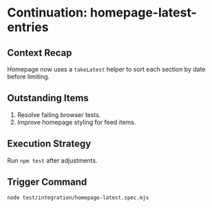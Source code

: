 # Continuation: homepage-latest-entries

## Context Recap

Homepage now uses a `takeLatest` helper to sort each section by date before limiting.

## Outstanding Items

1. Resolve failing browser tests.
2. Improve homepage styling for feed items.

## Execution Strategy

Run `npm test` after adjustments.

## Trigger Command

`node test/integration/homepage-latest.spec.mjs`

